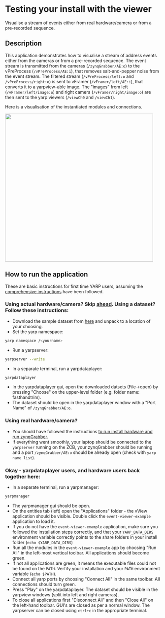# Testing your install with the viewer

Visualise a stream of events either from real hardware/camera or from a pre-recorded sequence.

## Description

This application demonstrates how to visualise a stream of address events either from the cameras or from a pre-recorded sequence.
The event stream is transmitted from the cameras (`/zynqGrabber/AE:o`) to the vPreProcess (`/vPreProcess/AE:i`), that removes salt-and-pepper noise from the event stream. The filtered stream (`/vPreProcess/left:o` and `/vPreProcess/right:o`) is sent to vFramer (`/vFramer/left/AE:i`), that converts it to a yarpview-able image. The "images" from left (`/vFramer/left/image:o`) and right camera (`/vFramer/right/image:o`) are then sent to the yarp viewers (`/viewCh0` and `/viewCh1`).

Here is a visualisation of the instantiated modules and connections.

<img src="http://robotology.github.io/event-driven/doxygen/images/vView.png" width="480">

## How to run the application

These are basic instructions for first time YARP users, assuming the [comprehensive instructions](full_installation.md) have been followed.

### Using actual hardware/camera? Skip [ahead](#using-real-hardwarecamera). Using a dataset? Follow these instructions:

* Download the sample dataset from [here](https://doi.org/10.5281/zenodo.2556755) and unpack to a location of your choosing.
* Set the yarp namespace:
```bash
yarp namespace /<yourname>
```
* Run a yarpserver:
```bash
yarpserver --write
```
* In a separate terminal, run a yarpdataplayer:
```bash
yarpdataplayer
```
* In the yarpdataplayer gui, open the downloaded datsets (File->open) by pressing "Choose" on the upper-level folder (e.g. folder name: fasthandtrim).
* The dataset should be open in the yarpdataplayer window with a "Port Name" of `/zynqGrabber/AE:o`.

### Using real hardware/camera?

* You should have followed the instructions [to run install hardware and run zynqGrabber](README.md). 
* If everything went smoothly, your laptop should be connected to the `yarpserver` running on the ZCB, your zynqGrabber should be running and a port `/zynqGrabber/AE:o` should be already open (check with `yarp name list`).

### Okay - yarpdataplayer users, and hardware users back together here:
* In a separate terminal, run a yarpmanager:
```bash
yarpmanager
```
* The yarpmanager gui should be open.
* On the entities tab (left) open the "Applications" folder - the vView application should be visible. Double click the `event-viewer-example` application to load it.
* If you do not have the `event-viewer-example` application, make sure you followed the installation steps correctly, and that your `YARP_DATA_DIRS` environment variable correctly points to the share folders in your install folder (`echo $YARP_DATA_DIRS`)
* Run all the modules in the `event-viewer-example` app by choosing "Run All" in the left-most vertical toolbar. All applications should become green.
* If not all applications are green, it means the executable files could not be found on the `PATH`. Verfify your installation and your `PATH` environment variable (`echo $PATH`).
* Connect all yarp ports by choosing "Connect All" in the same toolbar. All connections should turn green.
* Press "Play" on the yarpdataplayer. The dataset should be visible in the yarpview windows (split into left and right cameras).
* To close all applications first "Disconnect All" and then "Close All" on the left-hand toolbar. GUI's are closed as per a normal window. The yarpserver can be closed using `ctrl+c` in the appropriate terminal.
